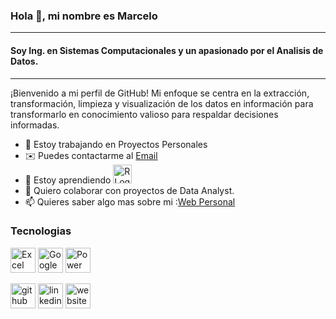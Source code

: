 ### Hola 👋, mi nombre es Marcelo
***
#### Soy Ing. en Sistemas Computacionales y un apasionado por el Analisis de Datos.
***
¡Bienvenido a mi perfil de GitHub!
Mi enfoque se centra en la extracción, transformación, limpieza y visualización de los datos en información para transformarlo en conocimiento valioso para respaldar decisiones informadas.

- 🔭 Estoy trabajando en Proyectos Personales
- ✉️ Puedes contactarme al [Email](mailto:solisg.marceloa@gmail.com)
- 🌱 Estoy aprendiendo  <img src = "https://user-images.githubusercontent.com/78714438/185481621-8c784799-365d-4c1f-a467-d02632b8572a.svg" width = 30px heigth = 30px alt = "R Logo" title = "R">
- 👯 Quiero colaborar con proyectos de Data Analyst.  
- 📫 Quieres saber algo mas sobre mi :<a href="https://sites.google.com/view/marcelosolisguerrero/inicio?authuser=1" target="_blank" rel="noopener">Web Personal</a> 

### Tecnologias
<p align="left">
<img src = "https://user-images.githubusercontent.com/78714438/185477230-35d88297-8468-4098-adc9-be23b5f10f5a.svg" width = 40px heigth = 40px alt = "Excel Logo" title = "Excel">
<img src = "https://user-images.githubusercontent.com/78714438/185485499-9289be08-b6f1-444b-bcdf-e43e7bc01fec.svg" width = 40px heigth = 40px alt = "Google Sheet Logo" title = "Google Sheet">
<img src = "https://user-images.githubusercontent.com/78714438/185477857-65ec93d8-5bcb-4f6a-941e-ddb5ac30b318.svg" width = 40px heigth = 40px alt = "Power Bi Logo" title = "Power BI">
</p>

[<img src='https://cdn.jsdelivr.net/npm/simple-icons@3.0.1/icons/github.svg' alt='github' height='40'>](https://github.com/https://github.com/xfeuer7wolfx)  [<img src='https://cdn.jsdelivr.net/npm/simple-icons@3.0.1/icons/linkedin.svg' alt='linkedin' height='40'>](https://www.linkedin.com/in/https://www.linkedin.com/in/marcelo-solis-guerrero//)  [<img src='https://cdn.jsdelivr.net/npm/simple-icons@3.0.1/icons/icloud.svg' alt='website' height='40'>](https://sites.google.com/view/marcelosolisguerrero/inicio?authuser=1)  

